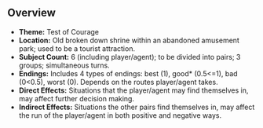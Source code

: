 ## Overview

- **Theme:** Test of Courage
- **Location:** Old broken down shrine within an abandoned amusement park; used to be a tourist attraction.
- **Subject Count:** 6 (including player/agent); to be divided into pairs; 3 groups; simultaneous turns.
- **Endings:** Includes 4 types of endings: best (1), good* (0.5<=1), bad (0<0.5), worst (0). Depends on the routes player/agent takes.
- **Direct Effects:** Situations that the player/agent may find themselves in, may affect further decision making.
- **Indirect Effects:** Situations the other pairs find themselves in, may affect the run of the player/agent in both positive and negative ways.
